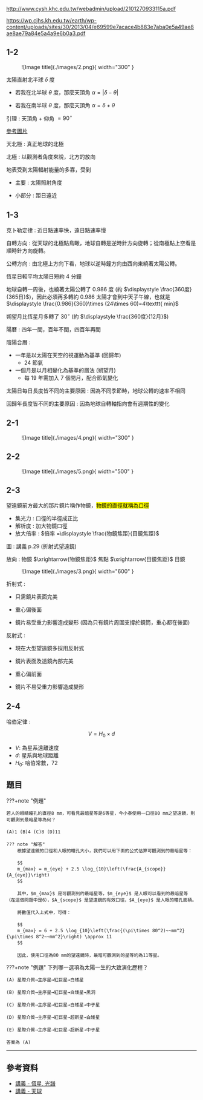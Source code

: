 http://www.cysh.khc.edu.tw/webadmin/upload/2101270933115a.pdf

https://wp.cjhs.kh.edu.tw/earth/wp-content/uploads/sites/30/2013/04/e69599e7acace4b883e7aba0e5a49ae8ae8ae79a84e5a4a9e6b0a3.pdf

## 1-2 

<figure markdown>
  ![Image title](./images/2.png){ width="300" }
</figure>

太陽直射北半球 $\delta$ 度

- 若我在北半球 $\theta$ 度，那麼天頂角 $\alpha=|\delta-\theta|$

- 若我在南半球 $\theta$ 度，那麼天頂角 $\alpha=\delta+\theta$

引理 : 天頂角 + 仰角 $=90^\circ$

<a href="/wiki/school/images/1.png" target="_blank">參考圖片</a>

天北極 : 真正地球的北極

北極 : 以觀測者角度來說，北方的放向

地表受到太陽輻射能量的多寡，受到

- 主要 : 太陽照射角度

- 小部分 : 距日遠近 


## 1-3 

克卜勒定律 : 近日點速率快，遠日點速率慢

自轉方向 : 從天球的北極點鳥瞰，地球自轉是逆時針方向旋轉；從南極點上空看是順時針方向旋轉。

公轉方向 : 由北極上方向下看，地球以逆時鐘方向由西向東繞著太陽公轉。

恆星日較平均太陽日短約 4 分鐘

地球自轉一周後，也繞著太陽公轉了 $0.986$ 度 (約 $\displaystyle \frac{360度}{365日}$)，因此必須再多轉約 $0.986$ 太陽才會到中天子午線，也就是 $\displaystyle \frac{0.986}{360}\times (24\times 60)=4\texttt{ min}$

朔望月比恆星月多轉了 $30^\circ$ (約 $\displaystyle \frac{360度}{12月}$)

陽曆 : 四年一閏，百年不閏，四百年再閏

陰陽合曆 : 

- 一年是以太陽在天空的視運動為基準 (回歸年)
	- 24 節氣
- 一個月是以月相變化為基準的曆法 (朔望月)
	- 每 19 年需加入 7 個閏月，配合節氣變化 

太陽日每日長度皆不同的主要原因 : 因為不同季節時，地球公轉的速率不相同

回歸年長度皆不同的主要原因 : 因為地球自轉軸指向會有週期性的變化


## 2-1

<figure markdown>
  ![Image title](./images/4.png){ width="300" }
</figure>

## 2-2

<figure markdown>
  ![Image title](./images/5.png){ width="500" }
</figure>

## 2-3

望遠鏡前方最大的那片鏡片稱作物鏡，<mark>物鏡的直徑就稱為口徑</mark>

- 集光力 : 口徑的半徑成正比
- 解析度 : 加大物鏡口徑
- 放大倍率 : $倍率 =\displaystyle \frac{物鏡焦距}{目鏡焦距}$

圖 : 講義 p.29 (折射式望遠鏡) 

放向 : 物鏡 $\xrightarrow{物鏡焦距}$ 焦點 $\xrightarrow{目鏡焦距}$ 目鏡

<figure markdown>
  ![Image title](./images/3.png){ width="600" }
</figure>

折射式 : 

- 只需鏡片表面完美

- 重心偏後面

- 鏡片易受重力影響造成變形 (因為只有鏡片周圍支撐於鏡筒，重心都在後面)

反射式 :

- 現在大型望遠鏡多採用反射式

- 鏡片表面及透鏡內部完美

- 重心偏前面

- 鏡片不易受重力影響造成變形


## 2-4

哈伯定律 : 

$$V=H_0\times d$$

- $V:$ 為星系遠離速度
- $d:$ 星系與地球距離
- $H_0:$ 哈伯常數，$72$

## 題目

???+note "例題"

	若人的眼睛瞳孔約直徑8 mm，可看見最暗星等是6等星，今小泰使用一口徑80 mm之望遠鏡，則可觀測到最暗星等為何？ 
	
	(A)1 (B)4 (C)8 (D)11
	
	??? note "解答"
	    根據望遠鏡的口徑和人眼的瞳孔大小，我們可以用下面的公式估算可觀測到的最暗星等：
	
	    $$
	    m_{max} = m_{eye} + 2.5 \log_{10}\left(\frac{A_{scope}}{A_{eye}}\right)
	    $$
	
	    其中，$m_{max}$ 是可觀測到的最暗星等，$m_{eye}$ 是人眼可以看到的最暗星等（在這個問題中是6），$A_{scope}$ 是望遠鏡的有效口徑，$A_{eye}$ 是人眼的瞳孔面積。
	
	    將數值代入上式中，可得：
	
	    $$
	    m_{max} = 6 + 2.5 \log_{10}\left(\frac{(\pi\times 80^2)~~mm^2}{\pi\times 8^2~~mm^2}\right) \approx 11
	    $$
	
	    因此，使用口徑為80 mm的望遠鏡時，最暗可觀測到的星等約為11等星。

???+note "例題"
 	下列哪一選項為太陽一生的大致演化歷程？
 	
	(A) 星際介質→主序星→紅巨星→白矮星
	
	(B) 星際介質→主序星→紅巨星→白矮星→黑洞
	
	(C) 星際介質→主序星→紅巨星→白矮星→中子星
	
	(D) 星際介質→主序星→紅巨星→超新星→白矮星
	
	(E) 星際介質→主序星→紅巨星→超新星→中子星
	
	答案為 (A)

---

## 參考資料

- [講義 - 恆星, 光譜](https://wp.cjhs.kh.edu.tw/earth/wp-content/uploads/sites/30/2013/04/e69599e7acace58d81e7aba0e787a6e7889be79a84e6989fe7a9ba.pdf)
- [講義 - 天球](https://wp.cjhs.kh.edu.tw/earth/wp-content/uploads/sites/30/2013/04/e69599e7acace585abe7aba0e68ea2e7b4a2e69982e5ba8fe79a84e6a0b9e6ba90.pdf)
	    


